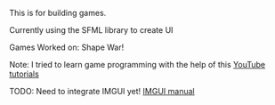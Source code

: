 This is for building games.

Currently using the SFML library to create UI

Games Worked on:
Shape War!

Note:
I tried to learn game programming with the help of this [YouTube tutorials](https://www.youtube.com/playlist?list=PL_xRyXins84_Sq7yZkxGP_MgYAH-Zo8Uu)

TODO:
Need to integrate IMGUI yet! [IMGUI manual](https://pthom.github.io/imgui_manual_online/manual/imgui_manual.html)

